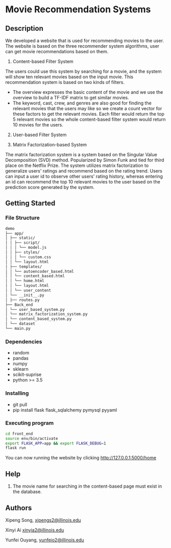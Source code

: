 # Movie Recommendation Systems

## Description

We developed a website that is used for recommending movies to the user. The website is based on the three recommender system algorithms, user can get movie recommendations based on them.

1. Content-based Filter System

  The users could use this system by searching for a movie, and the system will show ten relevant movies based on the input movie. This recommendation system is based on two kinds of filters. 
  - The overview expresses the basic content of the movie and we use the overview to build a TF-IDF matrix to get similar movies.
  - The keyword, cast, crew, and genres are also good for finding the relevant movies that the users may like so we create a count vector for these factors to get the relevant movies.
  Each filter would return the top 5 relevant movies so the whole content-based filter system would return 10 movies for the users. 

2. User-based Filter System

3. Matrix Factorization-based System

  The matrix factorization system is a system based on the Singular Value Decomposition (SVD) method. Popularized by Simon Funk and tied for third place on the Netflix Prize. The system utilizes matrix factorization to generalize users' ratings and recommend based on the rating trend. Users can input a user id to observe other users' rating history, whereas entering an id can recommend the top 10 relevant movies to the user based on the prediction score generated by the system.

## Getting Started

### File Structure
```bash
demo
├── app/
│ ├── static/
│ │ ├── script/
│ │ │ └── model.js
│ │ ├── styles/
│ │ │ └── custom.css
│ │ └── layout.html
│ ├── templates/
│ │ └── autoencoder_based.html
│ │ └── content_based.html
│ │ └── home.html
│ │ └── layout.html
│ │ └── user_content
│ └── __init__.py
│ ├── routes.py
├── Back_end
│ └── user_based_system.py
│ └── matrix_factorization_system.py
│ └── content_based_system.py
│ └── dataset 
└── main.py
```

### Dependencies

* random
* pandas
* numpy
* sklearn
* scikit-suprise
* python >= 3.5

### Installing

* git pull
* pip install flask flask_sqlalchemy pymysql pyyaml

### Executing program

```bash
cd front_end 
source env/bin/activate
export FLASK_APP=app && export FLASK_DEBUG=1
flask run
```
You can now running the website by clicking http://127.0.0.1:5000/home

## Help

1. The movie name for searching in the content-based page must exist in the database.

## Authors

Xipeng Song, xipengs2@illinois.edu

Xinyi Ai xinyia2@illinois.edu

Yunfei Ouyang, yunfeio2@illinois.edu
